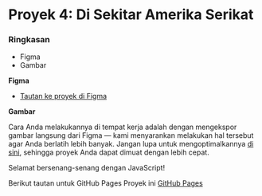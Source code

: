 # Proyek 4: Di Sekitar Amerika Serikat

### Ringkasan

- Figma
- Gambar

**Figma**

- [Tautan ke proyek di Figma](https://www.figma.com/file/SurN1jaeEQIhuZEDMhmWWf/Sprint-4-Around-The-U.S.-desktop-mobile?node-id=0%3A1)

**Gambar**

Cara Anda melakukannya di tempat kerja adalah dengan mengekspor gambar langsung dari Figma — kami menyarankan melakukan hal tersebut agar Anda berlatih lebih banyak. Jangan lupa untuk mengoptimalkannya [di sini](https://tinypng.com/), sehingga proyek Anda dapat dimuat dengan lebih cepat.

Selamat bersenang-senang dengan JavaScript!

Berikut tautan untuk GitHub Pages Proyek ini
[GitHub Pages](https://luthangg.github.io/web_project_4_id/)